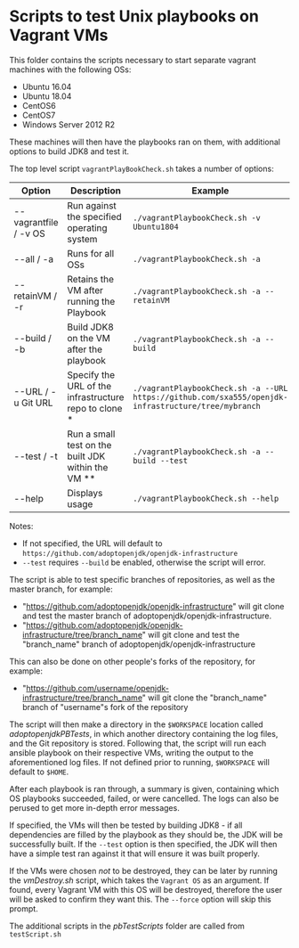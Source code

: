# Scripts to test Unix playbooks on Vagrant VMs

This folder contains the scripts necessary to start separate vagrant machines with the following OSs:

* Ubuntu 16.04
* Ubuntu 18.04
* CentOS6
* CentOS7
* Windows Server 2012 R2

These machines will then have the playbooks ran on them, with additional options to build JDK8 and test it.

The top level script `vagrantPlayBookCheck.sh` takes a number of options:

| Option               | Description                                           | Example                                                                                 |
|----------------------|-------------------------------------------------------|-----------------------------------------------------------------------------------------|
| --vagrantfile / -v OS| Run against the specified operating system            | `./vagrantPlaybookCheck.sh -v Ubuntu1804`                                                   |
| --all / -a           | Runs for all OSs                                      | `./vagrantPlaybookCheck.sh -a`                                                              |
| --retainVM / -r      | Retains the VM after running the Playbook             | `./vagrantPlaybookCheck.sh -a --retainVM`                                                   |
| --build / -b         | Build JDK8 on the VM after the playbook               | `./vagrantPlaybookCheck.sh -a --build`                                                      |
| --URL / -u Git URL   | Specify the URL of the infrastructure repo to clone * | `./vagrantPlaybookCheck.sh -a --URL https://github.com/sxa555/openjdk-infrastructure/tree/mybranch` |
| --test / -t          | Run a small test on the built JDK within the VM **    | `./vagrantPlaybookCheck.sh -a --build --test`                                               |
| --help               | Displays usage                                        | `./vagrantPlaybookCheck.sh --help`                                                          |

Notes:
 - If not specified, the URL will default to `https://github.com/adoptopenjdk/openjdk-infrastructure`
 - `--test` requires `--build` be enabled, otherwise the script will error.

The script is able to test specific branches of repositories, as well as the master branch, for example:
* "https://github.com/adoptopenjdk/openjdk-infrastructure" will git clone and test the master branch of adoptopenjdk/openjdk-infrastructure.
* "https://github.com/adoptopenjdk/openjdk-infrastructure/tree/branch_name" will git clone and test the "branch_name" branch of adoptopenjdk/openjdk-infrastructure

This can also be done on other people's forks of the repository, for example:
* "https://github.com/username/openjdk-infrastructure/tree/branch_name" will git clone the "branch_name" branch of "username"s fork of the repository 

The script will then make a directory in the `$WORKSPACE` location called _adoptopenjdkPBTests_, in which another directory containing the log files, and the Git repository is stored. Following that, the script will run each ansible playbook on their respective VMs, writing the output to the aforementioned log files. If not defined prior to running, `$WORKSPACE` will default to `$HOME`. 

After each playbook is ran through, a summary is given, containing which OS playbooks succeeded, failed, or were cancelled. The logs can also be perused to get more in-depth error messages.

If specified, the VMs will then be tested by building JDK8 - if all dependencies are filled by the playbook as they should be, the JDK will be successfully built. If the `--test` option is then specified, the JDK will then have a simple test ran against it that will ensure it was built properly.

If the VMs were chosen *not* to be destroyed, they can be later by running the _vmDestroy.sh_ script, which takes the `Vagrant OS` as an argument. If found, every Vagrant VM with this OS will be destroyed, therefore the user will be asked to confirm they want this. The `--force` option will skip this prompt.

The additional scripts in the _pbTestScripts_ folder are called from `testScript.sh`
